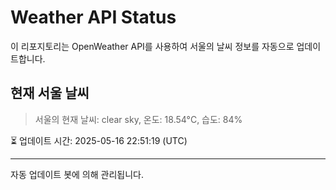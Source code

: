 
# Weather API Status

이 리포지토리는 OpenWeather API를 사용하여 서울의 날씨 정보를 자동으로 업데이트합니다.

## 현재 서울 날씨
> 서울의 현재 날씨: clear sky, 온도: 18.54°C, 습도: 84%

⏳ 업데이트 시간: 2025-05-16 22:51:19 (UTC)

---
자동 업데이트 봇에 의해 관리됩니다.
